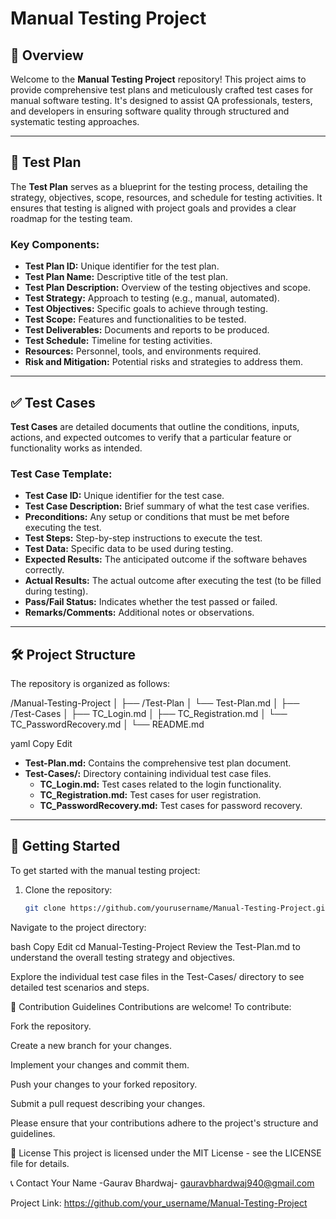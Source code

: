 # Manual Testing Project

## 📘 Overview

Welcome to the **Manual Testing Project** repository! This project aims to provide comprehensive test plans and meticulously crafted test cases for manual software testing. It's designed to assist QA professionals, testers, and developers in ensuring software quality through structured and systematic testing approaches.

---

## 🧪 Test Plan

The **Test Plan** serves as a blueprint for the testing process, detailing the strategy, objectives, scope, resources, and schedule for testing activities. It ensures that testing is aligned with project goals and provides a clear roadmap for the testing team.

### Key Components:

- **Test Plan ID:** Unique identifier for the test plan.
- **Test Plan Name:** Descriptive title of the test plan.
- **Test Plan Description:** Overview of the testing objectives and scope.
- **Test Strategy:** Approach to testing (e.g., manual, automated).
- **Test Objectives:** Specific goals to achieve through testing.
- **Test Scope:** Features and functionalities to be tested.
- **Test Deliverables:** Documents and reports to be produced.
- **Test Schedule:** Timeline for testing activities.
- **Resources:** Personnel, tools, and environments required.
- **Risk and Mitigation:** Potential risks and strategies to address them.

---

## ✅ Test Cases

**Test Cases** are detailed documents that outline the conditions, inputs, actions, and expected outcomes to verify that a particular feature or functionality works as intended.

### Test Case Template:

- **Test Case ID:** Unique identifier for the test case.
- **Test Case Description:** Brief summary of what the test case verifies.
- **Preconditions:** Any setup or conditions that must be met before executing the test.
- **Test Steps:** Step-by-step instructions to execute the test.
- **Test Data:** Specific data to be used during testing.
- **Expected Results:** The anticipated outcome if the software behaves correctly.
- **Actual Results:** The actual outcome after executing the test (to be filled during testing).
- **Pass/Fail Status:** Indicates whether the test passed or failed.
- **Remarks/Comments:** Additional notes or observations.

---

## 🛠️ Project Structure

The repository is organized as follows:

/Manual-Testing-Project
│
├── /Test-Plan
│ └── Test-Plan.md
│
├── /Test-Cases
│ ├── TC_Login.md
│ ├── TC_Registration.md
│ └── TC_PasswordRecovery.md
│
└── README.md

yaml
Copy
Edit

- **Test-Plan.md:** Contains the comprehensive test plan document.
- **Test-Cases/:** Directory containing individual test case files.
  - **TC_Login.md:** Test cases related to the login functionality.
  - **TC_Registration.md:** Test cases for user registration.
  - **TC_PasswordRecovery.md:** Test cases for password recovery.

---

## 🚀 Getting Started

To get started with the manual testing project:

1. Clone the repository:

   ```bash
   git clone https://github.com/yourusername/Manual-Testing-Project.git
Navigate to the project directory:

bash
Copy
Edit
cd Manual-Testing-Project
Review the Test-Plan.md to understand the overall testing strategy and objectives.

Explore the individual test case files in the Test-Cases/ directory to see detailed test scenarios and steps.

🤝 Contribution Guidelines
Contributions are welcome! To contribute:

Fork the repository.

Create a new branch for your changes.

Implement your changes and commit them.

Push your changes to your forked repository.

Submit a pull request describing your changes.

Please ensure that your contributions adhere to the project's structure and guidelines.

📄 License
This project is licensed under the MIT License - see the LICENSE file for details.

📞 Contact
Your Name -Gaurav Bhardwaj- gauravbhardwaj940@gmail.com

Project Link: https://github.com/your_username/Manual-Testing-Project





